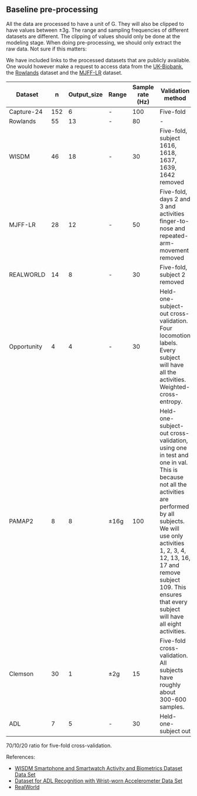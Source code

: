 ## Baseline pre-processing
All the data are processed to have a unit of G. They will also be clipped to have values between ±3g. 
The range and sampling frequencies of different datasets are different. 
The clipping of values should only be done at the modeling stage. 
When doing pre-processing, we should only extract the raw data. Not sure if this matters:

We have included links to the processed datasets that are publicly available. One would however make a request to access
data from the [UK-Biobank](https://www.ukbiobank.ac.uk), the [Rowlands](https://pubmed.ncbi.nlm.nih.gov/21088628/) dataset and the [MJFF-LR](https://www.synapse.org/#!Synapse:syn20681023/wiki/594678) dataset.

| Dataset  | n |Output_size |  Range  | Sample rate (Hz)  |  Validation method |
|---|---|---|---|---|---|
| Capture-24 | 152 | 6 | - | 100 | Five-fold |
| Rowlands | 55 | 13 | - | 80 | - |
| WISDM | 46 | 18 | - | 30 | Five-fold, subject 1616, 1618, 1637, 1639, 1642 removed |
| MJFF-LR | 28 | 12 | - | 50 | Five-fold, days 2 and 3 and activities finger-to-nose and repeated-arm-movement removed |
| REALWORLD | 14 | 8 | - | 30 | Five-fold, subject 2 removed |
| Opportunity | 4 | 4 | - | 30 | Held-one-subject-out cross-validation. Four locomotion labels. Every subject will have all the activities. Weighted-cross-entropy.|
| PAMAP2 | 8 | 8 | ±16g | 100 | Held-one-subject-out cross-validation, using one in test and one in val. This is because  not all the activities are performed by all subjects.  We will use only activities 1, 2, 3, 4, 12, 13, 16, 17 and remove subject 109. This ensures that every subject will have all eight activities. |
| Clemson | 30 | 1  | ±2g | 15 | Five-fold cross-validation. All subjects have roughly about 300-600 samples. | 
| ADL | 7 | 5 | - | 30 | Held-one-subject out | 


70/10/20 ratio for five-fold cross-validation.

References:

* [WISDM Smartphone and Smartwatch Activity and Biometrics Dataset Data Set 
](https://archive.ics.uci.edu/ml/datasets/WISDM+Smartphone+and+Smartwatch+Activity+and+Biometrics+Dataset+)
* [Dataset for ADL Recognition with Wrist-worn Accelerometer Data Set](https://archive.ics.uci.edu/ml/datasets/Dataset+for+ADL+Recognition+with+Wrist-worn+Accelerometer?ref=datanews.io)
* [RealWorld](https://sensor.informatik.uni-mannheim.de/#dataset_realworld)
